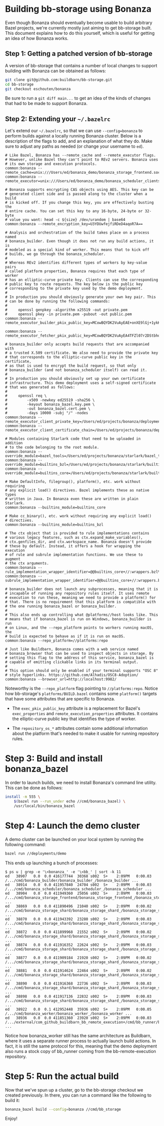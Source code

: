 # Building bb-storage using Bonanza

Even though Bonanza should eventually become usable to build arbitrary
Bazel projects, we're currently mostly just aiming to get bb-storage
built. This document explains how to do this yourself, which is useful
for getting an idea of how Bonanza works.

## Step 1: Getting a patched version of bb-storage

A version of bb-storage that contains a number of local changes to
support building with Bonanza can be obtained as follows:

```sh
git clone git@github.com:buildbarn/bb-storage.git
cd bb-storage
git checkout eschouten/bonanza
```

Be sure to run a `git diff main...` to get an idea of the kinds of
changes that had to be made to support Bonanza.

## Step 2: Extending your `~/.bazelrc`

Let's extend our `~/.bazelrc`, so that we can use `--config=bonanza` to
perform builds against a locally running Bonanza cluster. Below is a
description of the flags to add, and an explanation of what they do.
Make sure to adjust any paths as needed (or change your username to
`ed`).

```
# Like Bazel, Bonanza has --remote_cache and --remote_executor flags.
# However, unlike Bazel they can't point to REv2 servers. Bonanza uses
# its own storage and execution protocols.
common:bonanza --remote_cache=unix:///Users/ed/bonanza_demo/bonanza_storage_frontend.sock
common:bonanza --remote_executor=unix:///Users/ed/bonanza_demo/bonanza_scheduler_clients.sock

# Bonanza supports encrypting CAS objects using AES. This key can be
# generated client side and is passed along to the cluster when a build
# is kicked off. If you change this key, you are effectively busting the
# entire cache. You can set this key to any 16-byte, 24-byte or 32-byte
# value you want: head -c ${size} /dev/urandom | base64
common:bonanza --remote_encryption_key=U3YDUwfejfiRDeD4aqoR7A==

# Analysis and orchestration of the build takes place on a process named
# bonanza_builder. Even though it does not run any build actions, it is
# modeled as a special kind of worker. This means that to kick off
# builds, we go through the bonanza_scheduler.
#
# Whereas REv2 identifies different types of workers by key-value pairs
# called platform properties, Bonanza requires that each type of worker
# has an elliptic-curve private key. Clients can use the corresponding
# public key to route requests. The key below is the public key
# corresponding to the private key used by the demo deployment.
#
# In production you should obviously generate your own key pair. This
# can be done by running the following commands:
#
#     openssl genpkey -algorithm x25519 -out private.pem
#     openssl pkey -in private.pem -pubout -out public.pem
common:bonanza --remote_executor_builder_pkix_public_key=MCowBQYDK2VuAyEAE+onXE9lGj+1ykKMdYJ7ORbbGvDg6mXwX9H90afmdDI=

common:bonanza --remote_executor_fetcher_pkix_public_key=MCowBQYDK2VuAyEA4TFZl07r2DStbhdLuI3C6zU36syOXo0K9WXFOthelW4=

# bonanza_builder only accepts build requests that are accompanied with
# a trusted X.509 certificate. We also need to provide the private key
# that corresponds to the elliptic-curve public key in the certificate,
# as that is used to encrypt the build request, so that only
# bonanza_builder (and not bonanza_scheduler itself) can read it.
#
# In production you should obviously set up your own certificate
# infrastructure. This demo deployment uses a self-signed certificate
# that was generated as follows:
#
#     openssl req \
#         -x509 -newkey ed25519 -sha256 \
#         -keyout bonanza_bazel.key.pem \
#         -out bonanza_bazel.cert.pem \
#         -days 10000 -subj "/" -nodes
common:bonanza --remote_executor_client_private_key=/Users/ed/projects/bonanza/deployments/demo/bonanza_bazel.key.pem
common:bonanza --remote_executor_client_certificate_chain=/Users/ed/projects/bonanza/deployments/demo/bonanza_bazel.cert.pem

# Modules containing Starlark code that need to be uploaded in addition
# to the code belonging to the root module.
common:bonanza --override_module=bazel_tools=/Users/ed/projects/bonanza/starlark/bazel_tools
common:bonanza --override_module=builtins_bzl=/Users/ed/projects/bonanza/starlark/builtins_bzl
common:bonanza --override_module=builtins_core=/Users/ed/projects/bonanza/starlark/builtins_core

# Make DefaultInfo, filegroup(), platform(), etc. work without requiring
# any explicit load() directives. Bazel implements these as native types
# written in Java. In Bonanza even these are written in plain Starlark.
common:bonanza --builtins_module=builtins_core

# Make cc_binary(), etc. work without requiring any explicit load()
# directives.
common:bonanza --builtins_module=builtins_bzl

# The ctx object that is provided to rule implementations contains
# various legacy features, such as ctx.expand_make_variables(),
# ctx.genfiles_dir, and ctx.workspace_name. Bonanza doesn't provide
# these by default. Instead, it offers a hook for wrapping the execution
# of rule and subrule implementation functions. We use these to augment
# the ctx arguments.
common:bonanza --rule_implementation_wrapper_identifier=@@builtins_core+//:wrappers.bzl%invoke_rule
common:bonanza --subrule_implementation_wrapper_identifier=@@builtins_core+//:wrappers.bzl%invoke_subrule

# bonanza_builder does not launch any subprocesses, meaning that it is
# incapable of running any repository rules itself. It uses remote
# execution to run these, meaning we need to provide a platform() for
# that. There is no requirement that this platform is compatible with
# the one running bonanza_bazel or bonanza_builder.
#
# This also ends up controlling what @platforms//host looks like. This
# means that if bonanza_bazel is run on Windows, bonanza_builder is run
# on Linux, and the --repo_platform points to workers running macOS, the
# build is expected to behave as if it is run on macOS.
common:bonanza --repo_platform=//platforms:repo

# Just like Buildbarn, Bonanza comes with a web service named
# bonanza_browser that can be used to inspect objects in storage. By
# setting this flag to the address of this service, bonanza_bazel is
# capable of emitting clickable links in its terminal output.
#
# This option should only be enabled if your terminal supports "OSC 8"
# style hyperlinks. https://github.com/Alhadis/OSC8-Adoption/
common:bonanza --browser_url=http://localhost:9982/
```

Noteworthy is the `--repo_platform` flag pointing to `//platforms:repo`.
Notice how bb-storage's `platforms/BUILD.bazel` contains some
`platform()` targets that have some attributes that are specific to
Bonanza.

- The `exec_pkix_public_key` attribute is a replacement for Bazel's
  `exec_properties` and `remote_execution_properties` attributes. It
  contains the elliptic-curve public key that identifies the type of
  worker.

- The `repository_os_*` attributes contain some additional information
  about the platform that's needed to make it usable for running
  repository rules.

# Step 3: Build and install bonanza\_bazel

In order to launch builds, we need to install Bonanza's command line
utility. This can be done as follows:

```sh
install -m 555 \
    $(bazel run --run_under echo //cmd/bonanza_bazel) \
    /usr/local/bin/bonanza_bazel
```

# Step 4: Launch the demo cluster

A demo cluster can be launched on your local system by running the
following command:

```sh
bazel run //deployments/demo
```

This ends up launching a bunch of processes:

```
$ ps u | grep -e '\<bonanza_' -e '\<bb_' | sort -k 11
ed   38907   0.0  0.0 416177744  30368 s002  S+    2:09PM   0:00.03 /.../cmd/bonanza_builder/bonanza_builder_/bonanza_builder ...
ed   38914   0.0  0.0 411957840  24704 s002  S+    2:09PM   0:00.03 /.../cmd/bonanza_scheduler/bonanza_scheduler_/bonanza_scheduler ...
ed   38904   0.0  0.0 411949360  25056 s002  S+    2:09PM   0:00.03 /.../cmd/bonanza_storage_frontend/bonanza_storage_frontend_/bonanza_storage_frontend ...
ed   38869   0.0  0.0 411890496  21040 s002  S+    2:09PM   0:00.02 /.../cmd/bonanza_storage_shard/bonanza_storage_shard_/bonanza_storage_shard ...
ed   38870   0.0  0.0 411943392  23280 s002  S+    2:09PM   0:00.03 /.../cmd/bonanza_storage_shard/bonanza_storage_shard_/bonanza_storage_shard ...
ed   38872   0.0  0.0 411899968  21552 s002  S+    2:09PM   0:00.02 /.../cmd/bonanza_storage_shard/bonanza_storage_shard_/bonanza_storage_shard ...
ed   38874   0.0  0.0 411916352  22624 s002  S+    2:09PM   0:00.03 /.../cmd/bonanza_storage_shard/bonanza_storage_shard_/bonanza_storage_shard ...
ed   38877   0.0  0.0 411909184  21920 s002  S+    2:09PM   0:00.02 /.../cmd/bonanza_storage_shard/bonanza_storage_shard_/bonanza_storage_shard ...
ed   38881   0.0  0.0 411914624  22464 s002  S+    2:09PM   0:00.02 /.../cmd/bonanza_storage_shard/bonanza_storage_shard_/bonanza_storage_shard ...
ed   38890   0.0  0.0 411916368  22736 s002  S+    2:09PM   0:00.03 /.../cmd/bonanza_storage_shard/bonanza_storage_shard_/bonanza_storage_shard ...
ed   38898   0.0  0.0 411917136  22832 s002  S+    2:09PM   0:00.03 /.../cmd/bonanza_storage_shard/bonanza_storage_shard_/bonanza_storage_shard ...
ed   38922   0.0  0.1 412952448  35936 s002  S+    2:09PM   0:00.05 /.../cmd/bonanza_worker/bonanza_worker_/bonanza_worker ...
ed   38936   0.0  0.0 411851360  23920 s002  S+    2:09PM   0:00.03 /.../external/com_github_buildbarn_bb_remote_execution+/cmd/bb_runner/bb_runner_/bb_runner ...
```

Notice how bonanza\_worker still has the same architecture as Buildbarn,
where it uses a separate runner process to actually launch build
actions. In fact, it is still the same protocol for this, meaning that
the demo deployment also runs a stock copy of bb\_runner coming from the
bb-remote-execution repository.

# Step 5: Run the actual build

Now that we've spun up a cluster, go to the bb-storage checkout we
created previously. In there, you can run a command like the following
to build it:

```sh
bonanza_bazel build --config=bonanza //cmd/bb_storage
```

Enjoy!
